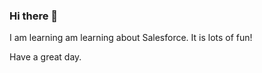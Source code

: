 ### Hi there 👋

<!--
**NeBeare/NeBeare** is a ✨ _special_ ✨ repository because its `README.md` (this file) appears on your GitHub profile.

Here are some ideas to get you started:

- 🔭 I’m currently studying Salesforce ...
- 🌱 I’m currently learning about Apex and Github ...
- 👯 I’m looking to collaborate on some future projects ...
- 🤔 I’m looking for help with Apex Triggers ...
- ⚡ Fun fact: I like Kiwifurit
--> I am learning am learning about Salesforce. It is lots of fun!
Have a great day.
